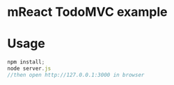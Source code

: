 mReact TodoMVC example
=====


Usage
===
```javascript
npm install;
node server.js
//then open http://127.0.0.1:3000 in browser
```